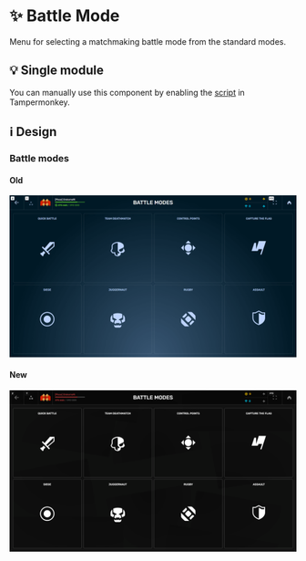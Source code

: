 # :sparkles: Battle Mode

Menu for selecting a matchmaking battle mode from the standard modes.

## :bulb: Single module

You can manually use this component by enabling the [script](https://github.com/OrakomoRi/Severitium/blob/main/src/Lobby/BattleSelect/BattleMode/BattleMode.user.js?raw=true) in Tampermonkey.

## :information_source: Design

### Battle modes

#### Old

![](/images/lobby/old/battlemode.png)

#### New

![](/images/lobby/new/battlemode.png)